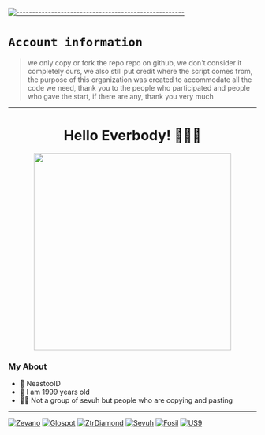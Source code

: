 [![-----------------------------------------------------](https://raw.githubusercontent.com/andreasbm/readme/master/assets/lines/colored.png)](#table-of-contents)

# `Account information`
> we only copy or fork the repo repo on github, we don't consider it completely ours, we also still put credit where the script comes from, the purpose of this organization was created to accommodate all the code we need, thank you to the people who participated and people who gave the start, if there are any, thank you very much 

---------

<h1 align="center">Hello Everbody! 🗿👌🏻</h1>
<p align="center">
  <img src="https://raw.githubusercontent.com/NeeasTooID/Static-HTML/main/media/frieren-discord.gif" width=400 />
</p>

### My About
- 👤 NeastooID
- 💌 I am 1999 years old 
- 👨‍💻 Not a group of sevuh but people who are copying and pasting 

------

[![Zevano](https://github.com/zevanoo.png?size=100)](https://github.com/zevanoo)
[![Glospot](https://github.com/glospotnew.png?size=100)](https://github.com/glospotnew)
[![ZtrDiamond](https://github.com/ZTRdiamond.png?size=100)](https://github.com/ZTRdiamond)
[![Sevuh](https://github.com/NeastooID.png?size=100)](https://github.com/NeastooID)
[![Fosil](https://github.com/HindiaFtNpc.png?size=100)](https://github.com/HindiaFtNpc)
[![US9](https://github.com/NeeasTooID.png?size=100)](https://github.com/NeeasTooID)
